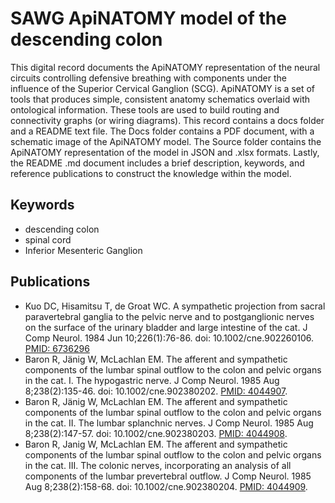 # SAWG ApiNATOMY model of the descending colon

This digital record documents the ApiNATOMY representation of the neural circuits controlling defensive breathing with components under the influence of the Superior Cervical Ganglion (SCG). ApiNATOMY is a set of tools that produces simple, consistent anatomy schematics overlaid with ontological information. These tools are used to build routing and connectivity graphs (or wiring diagrams). This record contains a docs folder and a README text file. The Docs folder contains a PDF document, with a schematic image of the ApiNATOMY model. The Source folder contains the ApiNATOMY representation of the model in JSON and .xlsx formats. Lastly, the README .md document includes a brief description, keywords, and reference publications to construct the knowledge within the model.

## Keywords
* descending colon
* spinal cord
* Inferior Mesenteric Ganglion

## Publications
* Kuo DC, Hisamitsu T, de Groat WC. A sympathetic projection from sacral paravertebral ganglia to the pelvic nerve and to postganglionic nerves on the surface of the urinary bladder and large intestine of the cat. J Comp Neurol. 1984 Jun 10;226(1):76-86. doi: 10.1002/cne.902260106. [PMID: 6736296](https://pubmed.ncbi.nlm.nih.gov/6736296/)
* Baron R, Jänig W, McLachlan EM. The afferent and sympathetic components of the lumbar spinal outflow to the colon and pelvic organs in the cat. I. The hypogastric nerve. J Comp Neurol. 1985 Aug 8;238(2):135-46. doi: 10.1002/cne.902380202. [PMID: 4044907](https://pubmed.ncbi.nlm.nih.gov/4044907/).
* Baron R, Jänig W, McLachlan EM. The afferent and sympathetic components of the lumbar spinal outflow to the colon and pelvic organs in the cat. II. The lumbar splanchnic nerves. J Comp Neurol. 1985 Aug 8;238(2):147-57. doi: 10.1002/cne.902380203. [PMID: 4044908](https://pubmed.ncbi.nlm.nih.gov/4044908/).
* Baron R, Janig W, McLachlan EM. The afferent and sympathetic components of the lumbar spinal outflow to the colon and pelvic organs in the cat. III. The colonic nerves, incorporating an analysis of all components of the lumbar prevertebral outflow. J Comp Neurol. 1985 Aug 8;238(2):158-68. doi: 10.1002/cne.902380204. [PMID: 4044909](https://pubmed.ncbi.nlm.nih.gov/4044909/).
